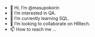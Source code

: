 - 👋 Hi, I’m @masupokorin
- 👀 I’m interested in QA.
- 🌱 I’m currently learning SQL.
- 💞️ I’m looking to collaborate on HRtech.
- 📫 How to reach me ...
